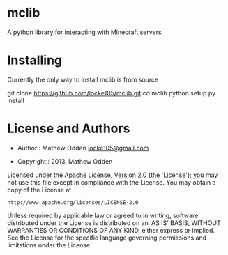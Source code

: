 mclib
=====

A python library for interacting with Minecraft servers

Installing
==========

Currently the only way to install mclib is from source

 git clone https://github.com/locke105/mclib.git
 cd mclib
 python setup.py install

License and Authors
===================

* Author:: Mathew Odden <locke105@gmail.com>

* Copyright:: 2013, Mathew Odden

Licensed under the Apache License, Version 2.0 (the 'License');
you may not use this file except in compliance with the License.
You may obtain a copy of the License at

    http://www.apache.org/licenses/LICENSE-2.0

Unless required by applicable law or agreed to in writing, software
distributed under the License is distributed on an 'AS IS' BASIS,
WITHOUT WARRANTIES OR CONDITIONS OF ANY KIND, either express or implied.
See the License for the specific language governing permissions and
limitations under the License.
